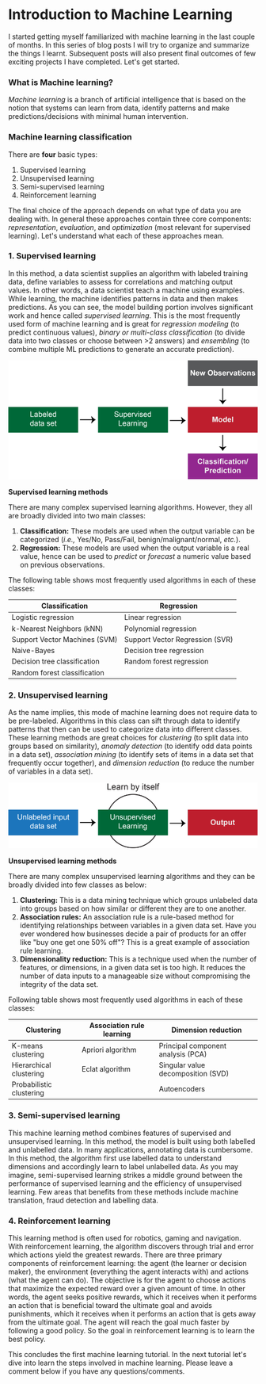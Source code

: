 # Introduction to Machine Learning


<!--more-->

I started getting myself familiarized with machine learning in the last couple of months. In this series of blog posts 
I will try to organize and summarize the things I learnt. Subsequent posts will also present final outcomes of few 
exciting projects I have completed. Let's get started.

### **What is Machine learning?**

*Machine learning* is a branch of artificial intelligence that is based on the notion that systems can learn from data, 
identify patterns and make predictions/decisions with minimal human intervention.

### **Machine learning classification**

There are **four** basic types:

1. Supervised learning
2. Unsupervised learning
3. Semi-supervised learning
4. Reinforcement learning

The final choice of the approach depends on what type of data you are dealing with. In general these approaches contain 
three core components: *representation*, *evaluation*, and *optimization* (most relevant for supervised learning). 
Let's understand what each of these approaches mean.

### **1. Supervised learning**

In this method, a data scientist supplies an algorithm with labeled training data, define variables to assess for 
correlations and matching output values. In other words, a data scientist teach a machine using examples. While 
learning, the machine identifies patterns in data and then makes predictions. As you can see, the model building portion 
involves significant work and hence called *supervised learning*. This is the most frequently used form of machine 
learning and is great for *regression modeling* (to predict continuous values), *binary or multi-class classification* 
(to divide data into two classes or choose between >2 answers) and *ensembling* (to combine multiple ML predictions to 
generate an accurate prediction).

![image](supervised_learning.png "Supervised Learning")

**Supervised learning methods**

There are many complex supervised learning algorithms. However, they all are broadly divided into two main classes:

1. **Classification:** These models are used when the output variable can be categorized (*i.e.,* Yes/No, Pass/Fail, benign/malignant/normal, *etc.*).
2. **Regression:** These models are used when the output variable is a real value, hence can be used to *predict* or *forecast* a numeric value based on previous observations.

The following table shows most frequently used algorithms in each of these classes:

| Classification                 | Regression                       |
| ------------------------------ | -------------------------------- |
| Logistic regression            | Linear regression                |
| k-Nearest Neighbors (kNN)      | Polynomial regression            |
| Support Vector Machines (SVM)  | Support Vector Regression (SVR)  |
| Naive-Bayes                    | Decision tree regression         |
| Decision tree classification   | Random forest regression         |
| Random forest classification   |                                  |

### **2. Unsupervised learning**

As the name implies, this mode of machine learning does not require data to be pre-labeled. Algorithms in this class 
can sift through data to identify patterns that then can be used to categorize data into different classes. These 
learning methods are great choices for *clustering* (to split data into groups based on similarity), 
*anomaly detection* (to identify odd data points in a data set), *association mining* (to identify sets of items in a 
data set that frequently occur together), and *dimension reduction* (to reduce the number of variables in a data set).

![image](unsupervised_learning.png "Unsupervised Learning")

**Unsupervised learning methods**

There are many complex unsupervised learning algorithms and they can be broadly divided into few classes as below:

1. **Clustering:** This is a data mining technique which groups unlabeled data into groups based on how similar or 
different they are to one another.
2. **Association rules:** An association rule is a rule-based method for identifying relationships between variables in 
a given data set. Have you ever wondered how businesses decide a pair of products for an offer like "buy one get one 
50% off"? This is a great example of association rule learning.
3. **Dimensionality reduction:** This is a technique used when the number of features, or dimensions, in a given data 
set is too high. It reduces the number of data inputs to a manageable size without compromising the integrity of the 
data set.

Following table shows most frequently used algorithms in each of these classes:

| Clustering               | Association rule learning | Dimension reduction                |
| ------------------------ | ------------------------- | ---------------------------------- |
| K-means clustering       | Apriori algorithm         | Principal component analysis (PCA) |
| Hierarchical clustering  | Eclat algorithm           | Singular value decomposition (SVD) |
| Probabilistic clustering |                           | Autoencoders                       |

### **3. Semi-supervised learning**

This machine learning method combines features of supervised and unsupervised learning. In this method, the model is 
built using both labelled and unlabelled data. In many applications, annotating data is cumbersome. In this method, the 
algorithm first use labelled data to understand dimensions and accordingly learn to label unlabelled data. As you may 
imagine, semi-supervised learning strikes a middle ground between the performance of supervised learning and the 
efficiency of unsupervised learning. Few areas that benefits from these methods include machine translation, fraud 
detection and labelling data.

### **4. Reinforcement learning**

This learning method is often used for robotics, gaming and navigation. With reinforcement learning, the algorithm 
discovers through trial and error which actions yield the greatest rewards. There are three primary components of 
reinforcement learning: the agent (the learner or decision maker), the environment (everything the agent interacts 
with) and actions (what the agent can do). The objective is for the agent to choose actions that maximize the expected 
reward over a given amount of time. In other words, the agent seeks positive rewards, which it receives when it 
performs an action that is beneficial toward the ultimate goal and avoids punishments, which it receives when it 
performs an action that is gets away from the ultimate goal. The agent will reach the goal much faster by following a 
good policy. So the goal in reinforcement learning is to learn the best policy.

This concludes the first machine learning tutorial. In the next tutorial let's dive into learn the steps involved in 
machine learning. Please leave a comment below if you have any questions/comments.
